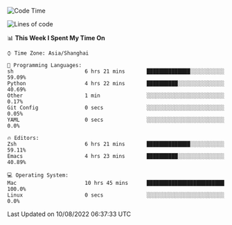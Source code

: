 <!--START_SECTION:waka-->
![Code Time](http://img.shields.io/badge/Code%20Time-763%20hrs%2029%20mins-blue)

![Lines of code](https://img.shields.io/badge/From%20Hello%20World%20I%27ve%20Written-22%20Thousand%20lines%20of%20code-blue)

📊 **This Week I Spent My Time On** 

```text
⌚︎ Time Zone: Asia/Shanghai

💬 Programming Languages: 
sh                       6 hrs 21 mins       ██████████████░░░░░░░░░░░   59.09% 
Python                   4 hrs 22 mins       ██████████░░░░░░░░░░░░░░░   40.69% 
Other                    1 min               ░░░░░░░░░░░░░░░░░░░░░░░░░   0.17% 
Git Config               0 secs              ░░░░░░░░░░░░░░░░░░░░░░░░░   0.05% 
YAML                     0 secs              ░░░░░░░░░░░░░░░░░░░░░░░░░   0.0%

🔥 Editors: 
Zsh                      6 hrs 21 mins       ██████████████░░░░░░░░░░░   59.11% 
Emacs                    4 hrs 23 mins       ██████████░░░░░░░░░░░░░░░   40.89%

💻 Operating System: 
Mac                      10 hrs 45 mins      █████████████████████████   100.0% 
Linux                    0 secs              ░░░░░░░░░░░░░░░░░░░░░░░░░   0.0%

```


 Last Updated on 10/08/2022 06:37:33 UTC
<!--END_SECTION:waka-->
